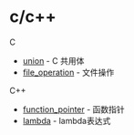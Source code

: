 # c/c++

C
- [union](https://github.com/gengyu-mamba/c-cplusplus/blob/master/c/union.c) - C 共用体
- [file_operation](https://github.com/gengyu-mamba/c-cplusplus/tree/master/c/file_operation) - 文件操作

C++
- [function_pointer](https://github.com/gengyu-mamba/c-cplusplus/tree/master/cplusplus/function_pointer) - 函数指针
- [lambda](https://github.com/gengyu-mamba/c-cplusplus/blob/master/cplusplus/lambda.cpp) - lambda表达式
